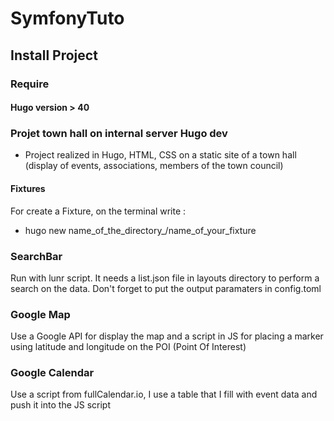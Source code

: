 # SymfonyTuto

## Install Project
### Require

#### Hugo version > 40

### Projet town hall on internal server Hugo dev

- Project realized in Hugo, HTML, CSS on a static site of a town hall 
(display of events, associations, members of the town council) 

#### Fixtures

For create a Fixture, on the terminal write :
- hugo new name_of_the_directory_/name_of_your_fixture

### SearchBar

Run with lunr script.
It needs a list.json file in layouts directory to perform a search on the data.
Don't forget to put the output paramaters in config.toml

### Google Map

Use a Google API for display the map and a script in JS for placing a marker 
using latitude and longitude on the POI (Point Of Interest)

### Google Calendar

Use a script from fullCalendar.io, I use a table that I fill with event data and push it into the JS script